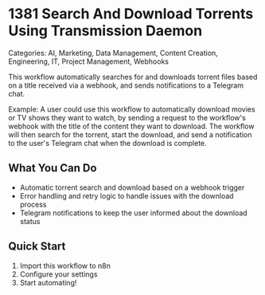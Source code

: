 # 1381 Search And Download Torrents Using Transmission Daemon

Categories: AI, Marketing, Data Management, Content Creation, Engineering, IT, Project Management, Webhooks

This workflow automatically searches for and downloads torrent files based on a title received via a webhook, and sends notifications to a Telegram chat.

Example: A user could use this workflow to automatically download movies or TV shows they want to watch, by sending a request to the workflow's webhook with the title of the content they want to download. The workflow will then search for the torrent, start the download, and send a notification to the user's Telegram chat when the download is complete.

## What You Can Do
- Automatic torrent search and download based on a webhook trigger
- Error handling and retry logic to handle issues with the download process
- Telegram notifications to keep the user informed about the download status

## Quick Start
1. Import this workflow to n8n
2. Configure your settings
3. Start automating!


